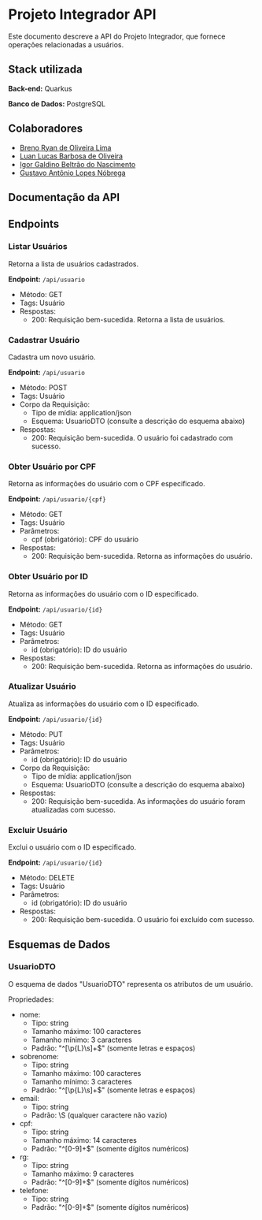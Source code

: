 
# Projeto Integrador API

Este documento descreve a API do Projeto Integrador, que fornece operações relacionadas a usuários.



## Stack utilizada



**Back-end:** Quarkus

**Banco de Dados:** PostgreSQL

## Colaboradores

- [Breno Ryan de Oliveira Lima](https://github.com/brenoRyan77)
- [Luan Lucas Barbosa de Oliveira](https://github.com/LuanBarb0sa)
- [Igor Galdino Beltrão do Nascimento]()
- [Gustavo Antônio Lopes Nóbrega]()
## Documentação da API

## Endpoints

### Listar Usuários

Retorna a lista de usuários cadastrados.

**Endpoint:** `/api/usuario`

- Método: GET
- Tags: Usuário
- Respostas:
  - 200: Requisição bem-sucedida. Retorna a lista de usuários.

### Cadastrar Usuário

Cadastra um novo usuário.

**Endpoint:** `/api/usuario`

- Método: POST
- Tags: Usuário
- Corpo da Requisição:
  - Tipo de mídia: application/json
  - Esquema: UsuarioDTO (consulte a descrição do esquema abaixo)
- Respostas:
  - 200: Requisição bem-sucedida. O usuário foi cadastrado com sucesso.

### Obter Usuário por CPF

Retorna as informações do usuário com o CPF especificado.

**Endpoint:** `/api/usuario/{cpf}`

- Método: GET
- Tags: Usuário
- Parâmetros:
  - cpf (obrigatório): CPF do usuário
- Respostas:
  - 200: Requisição bem-sucedida. Retorna as informações do usuário.

### Obter Usuário por ID

Retorna as informações do usuário com o ID especificado.

**Endpoint:** `/api/usuario/{id}`

- Método: GET
- Tags: Usuário
- Parâmetros:
  - id (obrigatório): ID do usuário
- Respostas:
  - 200: Requisição bem-sucedida. Retorna as informações do usuário.

### Atualizar Usuário

Atualiza as informações do usuário com o ID especificado.

**Endpoint:** `/api/usuario/{id}`

- Método: PUT
- Tags: Usuário
- Parâmetros:
  - id (obrigatório): ID do usuário
- Corpo da Requisição:
  - Tipo de mídia: application/json
  - Esquema: UsuarioDTO (consulte a descrição do esquema abaixo)
- Respostas:
  - 200: Requisição bem-sucedida. As informações do usuário foram atualizadas com sucesso.

### Excluir Usuário

Exclui o usuário com o ID especificado.

**Endpoint:** `/api/usuario/{id}`

- Método: DELETE
- Tags: Usuário
- Parâmetros:
  - id (obrigatório): ID do usuário
- Respostas:
  - 200: Requisição bem-sucedida. O usuário foi excluído com sucesso.

## Esquemas de Dados

### UsuarioDTO

O esquema de dados "UsuarioDTO" representa os atributos de um usuário.

Propriedades:

- nome:
  - Tipo: string
  - Tamanho máximo: 100 caracteres
  - Tamanho mínimo: 3 caracteres
  - Padrão: "^[\\p{L}\\s]+$" (somente letras e espaços)
- sobrenome:
  - Tipo: string
  - Tamanho máximo: 100 caracteres
  - Tamanho mínimo: 3 caracteres
  - Padrão: "^[\\p{L}\\s]+$" (somente letras e espaços)
- email:
  - Tipo: string
  - Padrão: \S (qualquer caractere não vazio)
- cpf:
  - Tipo: string
  - Tamanho máximo: 14 caracteres
  - Padrão: "^[0-9]+$" (somente dígitos numéricos)
- rg:
  - Tipo: string
  - Tamanho máximo: 9 caracteres
  - Padrão: "^[0-9]+$" (somente dígitos numéricos)
- telefone:
  - Tipo: string
  - Padrão: "^[0-9]+$" (somente dígitos numéricos)
